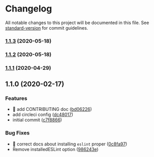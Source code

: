 # Changelog

All notable changes to this project will be documented in this file. See [standard-version](https://github.com/conventional-changelog/standard-version) for commit guidelines.

### [1.1.3](https://github.com/sparkbox/eslint-config-sparkbox/compare/v1.1.1...v1.1.3) (2020-05-18)

### [1.1.2](https://github.com/sparkbox/eslint-config-sparkbox/compare/v1.1.1...v1.1.2) (2020-05-18)

### [1.1.1](https://github.com/sparkbox/eslint-config-sparkbox/compare/v1.1.0...v1.1.1) (2020-04-29)

## 1.1.0 (2020-02-17)


### Features

* :memo: add CONTRIBUTING doc ([bd06226](https://github.com/sparkbox/eslint-config-sparkbox/commit/bd062262db9d4233c11ebe430fc7aa6ffa615287))
* add circleci config ([dc48017](https://github.com/sparkbox/eslint-config-sparkbox/commit/dc480175d05fb9b65c1cee8ccdb5be714740dcf9))
* initial commit ([c7f8866](https://github.com/sparkbox/eslint-config-sparkbox/commit/c7f886621b2c35b32acfb3bf00577bab856099fe))


### Bug Fixes

* :memo: correct docs about installing `eslint` proper ([0c8fa97](https://github.com/sparkbox/eslint-config-sparkbox/commit/0c8fa974b094686b15ca09518990000f8a65828e))
* Remove installedESLint option ([986243e](https://github.com/sparkbox/eslint-config-sparkbox/commit/986243e5ccdc62c5f9db5d96c294de7c0450cccc))
